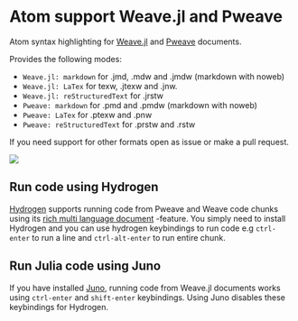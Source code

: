 # Atom support Weave.jl and Pweave

Atom syntax highlighting for [Weave.jl](http://weavejl.mpastell.com) and
[Pweave](http://mpastell.com/pweave) documents.

Provides the following modes:
  - `Weave.jl: markdown` for .jmd, .mdw and .jmdw (markdown with noweb)
  - `Weave.jl: LaTex` for  texw, .jtexw and .jnw.
  - `Weave.jl: reStructuredText` for .jrstw
  - `Pweave: markdown` for .pmd and .pmdw (markdown with noweb)
  - `Pweave: LaTex` for .ptexw and .pnw
  - `Pweave: reStructuredText` for .prstw and .rstw

If you need support for other formats open as issue or make a pull request.

![](http://mpastell.com/images/language-weave.png)

## Run code using Hydrogen

[Hydrogen](https://github.com/nteract/hydrogen) supports running code from Pweave and Weave code chunks using
its [rich multi language document](https://blog.nteract.io/hydrogen-introducing-rich-multi-language-documents-b5057ff34efc)
-feature. You simply need to install Hydrogen and you can use hydrogen keybindings to run code e.g `ctrl-enter` to run a line and `ctrl-alt-enter` to run entire chunk.

## Run Julia code using Juno

If you have installed [Juno](http://junolab.org/), running code from Weave.jl documents works using `ctrl-enter` and `shift-enter` keybindings. Using Juno disables these keybindings for Hydrogen.
